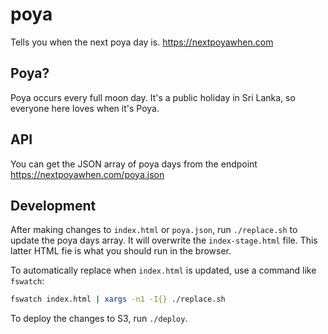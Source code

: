 # poya

Tells you when the next poya day is. https://nextpoyawhen.com

## Poya?

Poya occurs every full moon day. It's a public holiday in Sri Lanka, so everyone here loves when it's Poya.

## API

You can get the JSON array of poya days from the endpoint https://nextpoyawhen.com/poya.json

## Development

After making changes to `index.html` or `poya.json`, run `./replace.sh` to update the poya days array. It will overwrite the `index-stage.html` file. This latter HTML fie is what you should run in the browser.

To automatically replace when `index.html` is updated, use a command like `fswatch`:

```bash
fswatch index.html | xargs -n1 -I{} ./replace.sh
```

To deploy the changes to S3, run `./deploy`.
